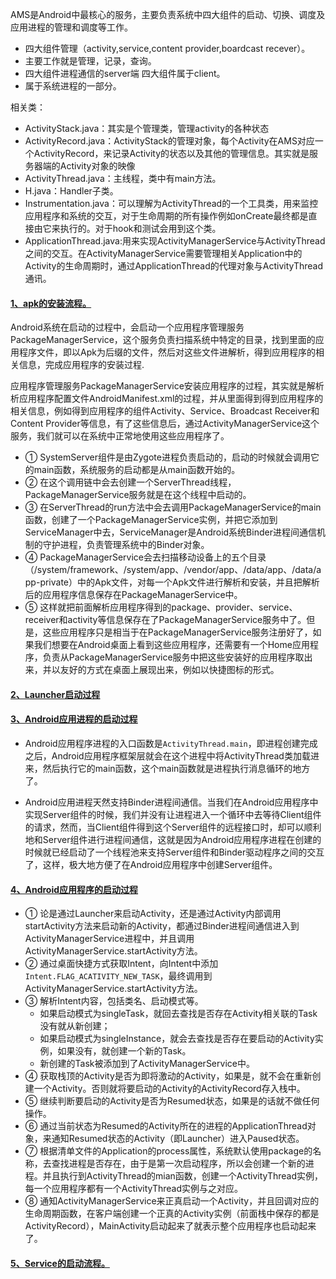 AMS是Android中最核心的服务，主要负责系统中四大组件的启动、切换、调度及应用进程的管理和调度等工作。

  - 四大组件管理（activity,service,content provider,boardcast recever）。
  - 主要工作就是管理，记录，查询。
  - 四大组件进程通信的server端 四大组件属于client。
  - 属于系统进程的一部分。

相关类：
  - ActivityStack.java：其实是个管理类，管理activity的各种状态
  - ActivityRecord.java：ActivityStack的管理对象，每个Activity在AMS对应一个ActivityRecord，来记录Activity的状态以及其他的管理信息。其实就是服务器端的Activity对象的映像
  - ActivityThread.java：主线程，类中有main方法。
  - H.java：Handler子类。
  - Instrumentation.java：可以理解为ActivityThread的一个工具类，用来监控应用程序和系统的交互，对于生命周期的所有操作例如onCreate最终都是直接由它来执行的。对于hook和测试会用到这个类。
  - ApplicationThread.java:用来实现ActivityManagerService与ActivityThread之间的交互。在ActivityManagerService需要管理相关Application中的Activity的生命周期时，通过ApplicationThread的代理对象与ActivityThread通讯。
  

#### [1、apk的安装流程。](https://blog.csdn.net/luoshengyang/article/details/6766010)
 
 Android系统在启动的过程中，会启动一个应用程序管理服务PackageManagerService，这个服务负责扫描系统中特定的目录，找到里面的应用程序文件，即以Apk为后缀的文件，然后对这些文件进解析，得到应用程序的相关信息，完成应用程序的安装过程.
 
 应用程序管理服务PackageManagerService安装应用程序的过程，其实就是解析析应用程序配置文件AndroidManifest.xml的过程，并从里面得到得到应用程序的相关信息，例如得到应用程序的组件Activity、Service、Broadcast Receiver和Content Provider等信息，有了这些信息后，通过ActivityManagerService这个服务，我们就可以在系统中正常地使用这些应用程序了。

 - ① SystemServer组件是由Zygote进程负责启动的，启动的时候就会调用它的main函数，系统服务的启动都是从main函数开始的。
 - ② 在这个调用链中会去创建一个ServerThread线程，PackageManagerService服务就是在这个线程中启动的。
 - ③ 在ServerThread的run方法中会去调用PackageManagerService的main函数，创建了一个PackageManagerService实例，并把它添加到ServiceManager中去，ServiceManager是Android系统Binder进程间通信机制的守护进程，负责管理系统中的Binder对象。
 - ④ PackageManagerService会去扫描移动设备上的五个目录（/system/framework、/system/app、/vendor/app、/data/app、/data/app-private）中的Apk文件，对每一个Apk文件进行解析和安装，并且把解析后的应用程序信息保存在PackageManagerService中。
 - ⑤ 这样就把前面解析应用程序得到的package、provider、service、receiver和activity等信息保存在了PackageManagerService服务中了。但是，这些应用程序只是相当于在PackageManagerService服务注册好了，如果我们想要在Android桌面上看到这些应用程序，还需要有一个Home应用程序，负责从PackageManagerService服务中把这些安装好的应用程序取出来，并以友好的方式在桌面上展现出来，例如以快捷图标的形式。
 
 
#### [2、Launcher启动过程](https://blog.csdn.net/luoshengyang/article/details/6767736)


#### [3、Android应用进程的启动过程](https://blog.csdn.net/luoshengyang/article/details/6747696)
  
  - Android应用程序进程的入口函数是`ActivityThread.main`，即进程创建完成之后，Android应用程序框架层就会在这个进程中将ActivityThread类加载进来，然后执行它的main函数，这个main函数就是进程执行消息循环的地方了。
  
  - Android应用进程天然支持Binder进程间通信。当我们在Android应用程序中实现Server组件的时候，我们并没有让进程进入一个循环中去等待Client组件的请求，然而，当Client组件得到这个Server组件的远程接口时，却可以顺利地和Server组件进行进程间通信，这就是因为Android应用程序进程在创建的时候就已经启动了一个线程池来支持Server组件和Binder驱动程序之间的交互了，这样，极大地方便了在Android应用程序中创建Server组件。


#### [4、Android应用程序的启动过程](https://blog.csdn.net/luoshengyang/article/details/6689748)

  - ① 论是通过Launcher来启动Activity，还是通过Activity内部调用startActivity方法来启动新的Activity，都通过Binder进程间通信进入到ActivityManagerService进程中，并且调用ActivityManagerService.startActivity方法。
  - ② 通过桌面快捷方式获取Intent，向Intent中添加`Intent.FLAG_ACATIVITY_NEW_TASK`，最终调用到ActivityManagerService.startActivity方法。
  - ③ 解析Intent内容，包括类名、启动模式等。
    - 如果启动模式为singleTask，就回去查找是否存在Activity相关联的Task没有就从新创建；
    - 如果启动模式为singleInstance，就会去查找是否存在要启动的Activity实例，如果没有，就创建一个新的Task。
    - 新创建的Task被添加到了ActivityManagerService中。
  - ④ 获取栈顶的Activity是否为即将激动的Activity，如果是，就不会在重新创建一个Activity。否则就将要启动的Activity的ActivityRecord存入栈中。
  - ⑤ 继续判断要启动的Activity是否为Resumed状态，如果是的话就不做任何操作。
  - ⑥ 通过当前状态为Resumed的Activity所在的进程的ApplicationThread对象，来通知Resumed状态的Activity（即Launcher）进入Paused状态。
  - ⑦ 根据清单文件的Application的process属性，系统默认使用package的名称，去查找进程是否存在，由于是第一次启动程序，所以会创建一个新的进程。并且执行到ActivityThread的mian函数，创建一个ActivityThread实例，每一个应用程序都有一个ActivityThread实例与之对应。
  - ⑧ 通知ActivityManagerService来正真启动一个Activity，并且回调对应的生命周期函数，在客户端创建一个正真的Activity实例（前面栈中保存的都是ActivityRecord），MainActivity启动起来了就表示整个应用程序也启动起来了。
  
  
#### [5、Service的启动流程。](https://blog.csdn.net/luoshengyang/article/details/6677029)
   









  
